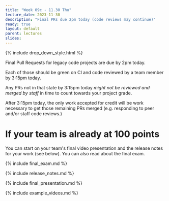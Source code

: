 ```yaml
---
title: "Week 09c - 11.30 Thu"
lecture_date: 2023-11-30
description: "Final PRs due 2pm today (code reviews may continue)"
ready: true
layout: default
parent: lectures
slides: 
---
```


{% include drop_down_style.html %}

Final Pull Requests for legacy code projects are due by 2pm today.

Each of those should be green on CI and code reviewed by a team member by 3:15pm today.

Any PRs not in that state by 3:15pm today *might not be reviewed and merged by staff* in time to count towards your project grade.

After 3:15pm today, the only work accepted for credit will be work necessary to get those remaining PRs merged (e.g. responding to peer and/or staff code reviews.)

# If your team is already at 100 points

You can start on your team's final video presentation and the release notes for your work (see below).  You can also read about the final exam.


{% include final_exam.md %}

{% include release_notes.md %}

{% include final_presentation.md %}

{% include example_videos.md %}

